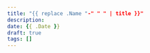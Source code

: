 ```yaml
---
title: "{{ replace .Name "-" " " | title }}"
description: 
date: {{ .Date }}
draft: true
tags: []
---
```

